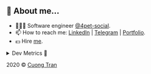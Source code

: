 ## 🦄 About me...

- 🧑🏻‍💻 Software engineer [@4pet-social](https://github.com/4pet-social).
- 📫 How to reach me: [LinkedIn](https://linkedin.com/in/103cuong) | [Telegram](https://t.me/cuong103) | [Portfolio](https://103cuong.github.io/).
- 💵 Hire [me](mailto:103cuong@gmail.com).

<details><summary>Dev Metrics 💅</summary>

<!--START_SECTION:waka-->
![Profile Views](http://img.shields.io/badge/Profile%20Views-15-blue)

![Lines of code](https://img.shields.io/badge/From%20Hello%20World%20I%27ve%20Written-15.8%20million%20lines%20of%20code-blue)

**🐱 My Github Data** 

> 🏆 2,402 Contributions in the Year 2020
 > 
> 📦 497.0 kB Used in Github's Storage 
 > 
> 💼 Opted to Hire
 > 
> 📜 154 Public Repositories
 > 
> 🔑 0 Private Repository 
 > 
**I'm a Night 🦉** 

```text
🌞 Morning    51 commits     ███░░░░░░░░░░░░░░░░░░░░░░   11.64% 
🌆 Daytime    140 commits    ████████░░░░░░░░░░░░░░░░░   31.96% 
🌃 Evening    152 commits    ████████░░░░░░░░░░░░░░░░░   34.7% 
🌙 Night      95 commits     █████░░░░░░░░░░░░░░░░░░░░   21.69%

```
📅 **I'm Most Productive on Thursday** 

```text
Monday       59 commits     ███░░░░░░░░░░░░░░░░░░░░░░   13.47% 
Tuesday      61 commits     ███░░░░░░░░░░░░░░░░░░░░░░   13.93% 
Wednesday    57 commits     ███░░░░░░░░░░░░░░░░░░░░░░   13.01% 
Thursday     79 commits     ████░░░░░░░░░░░░░░░░░░░░░   18.04% 
Friday       66 commits     ███░░░░░░░░░░░░░░░░░░░░░░   15.07% 
Saturday     52 commits     ███░░░░░░░░░░░░░░░░░░░░░░   11.87% 
Sunday       64 commits     ███░░░░░░░░░░░░░░░░░░░░░░   14.61%

```


📊 **This Week I Spent My Time On** 

```text
⌚︎ Time Zone: Asia/Ho_Chi_Minh

💬 Programming Languages: 
TypeScript               14 hrs 49 mins      ████████████░░░░░░░░░░░░░   50.54% 
JSON                     5 hrs 30 mins       ████░░░░░░░░░░░░░░░░░░░░░   18.76% 
JavaScript               3 hrs 13 mins       ██░░░░░░░░░░░░░░░░░░░░░░░   11.0% 
YAML                     2 hrs 9 mins        █░░░░░░░░░░░░░░░░░░░░░░░░   7.38% 
Markdown                 1 hr 29 mins        █░░░░░░░░░░░░░░░░░░░░░░░░   5.07%

🔥 Editors: 
WebStorm                 17 hrs 4 mins       ██████████████░░░░░░░░░░░   58.26% 
VS Code                  12 hrs 14 mins      ██████████░░░░░░░░░░░░░░░   41.74%

```

**I Mostly Code in TypeScript** 

```text
TypeScript               52 repos            █████████████░░░░░░░░░░░░   53.06% 
Go                       18 repos            ████░░░░░░░░░░░░░░░░░░░░░   18.37% 
JavaScript               17 repos            ████░░░░░░░░░░░░░░░░░░░░░   17.35% 
Shell                    3 repos             ░░░░░░░░░░░░░░░░░░░░░░░░░   3.06% 
Dart                     2 repos             ░░░░░░░░░░░░░░░░░░░░░░░░░   2.04%

```



<!--END_SECTION:waka-->
</details>

2020 © [Cuong Tran](https://github.com/103cuong)
